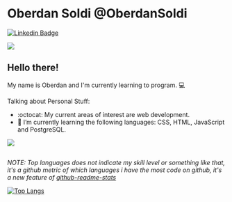 # Oberdan Soldi @OberdanSoldi
[![Linkedin Badge](https://img.shields.io/badge/-LinkedIn-blue?style=flat&logo=LinkedIn&logoColor=white)](https://www.linkedin.com/in/oberdan-soldi-055203204/)
<!-- [![Discord Badge](https://img.shields.io/badge/-Discord-7289DA?style=flat&logo=Discord&logoColor=white)](https://www.discord.com/) -->
<!-- [![Instagram Badge](https://img.shields.io/badge/-Instagram-C13584?style=flat&logo=Instagram&logoColor=white)](https://www.instagram.com/) -->
![](https://komarev.com/ghpvc/?username=OberdanSoldi&label=Profile+Views&style=flat&color=gray)

## Hello there! 

My name is Oberdan and I'm currently learning to program. 💻


Talking about Personal Stuff:
- :octocat: My current areas of interest are web development. 
- :book: I’m currently learning the following languages: CSS, HTML, JavaScript and PostgreSQL.

![](https://github-readme-stats.vercel.app/api?username=OberdanSoldi)

##
*NOTE: Top languages does not indicate my skill level or something like that, it's a github metric of which languages i have the most code on github, it's a new feature of [github-readme-stats](https://github.com/anuraghazra/github-readme-stats)*

[![Top Langs](https://github-readme-stats.vercel.app/api/top-langs/?username=OberdanSoldi&layout=compact)](https://github.com/anuraghazra/github-readme-stats)

